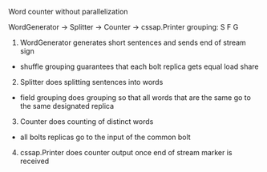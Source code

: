 Word counter without parallelization

WordGenerator -> Splitter -> Counter -> cssap.Printer
grouping:	  S           F          G

1. WordGenerator generates short sentences and sends end of stream sign
- shuffle grouping guarantees that each bolt replica gets equal load share
2. Splitter does splitting sentences into words
- field grouping does grouping so that all words that are the same go to the same designated replica 
3. Counter does counting of distinct words
- all bolts replicas go to the input of the common bolt
4. cssap.Printer does counter output once end of stream marker is received